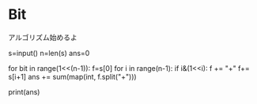 # Bit
アルゴリズム始めるよ


s=input()
n=len(s)
ans=0

for bit in range(1<<(n-1)):
  f=s[0]
  for i in range(n-1):
    if i&(1<<i):
      f += "+"
    f+= s[i+1]
  ans += sum(map(int, f.split("+")))
  
print(ans)
